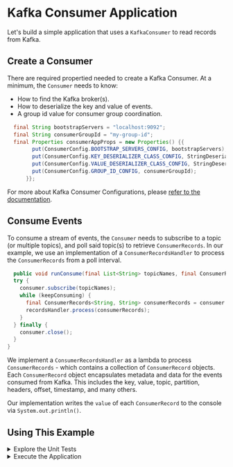 # Kafka Consumer Application

Let's build a simple application that uses a `KafkaConsumer` to read records from Kafka.

## Create a Consumer

There are required propertied needed to create a Kafka Consumer. At a minimum, the `Consumer` needs to know:
* How to find the Kafka broker(s).
* How to deserialize the key and value of events.
* A group id value for consumer group coordination.

```java annotate
  final String bootstrapServers = "localhost:9092";
  final String consumerGroupId = "my-group-id";
  final Properties consumerAppProps = new Properties() {{
        put(ConsumerConfig.BOOTSTRAP_SERVERS_CONFIG, bootstrapServers);
        put(ConsumerConfig.KEY_DESERIALIZER_CLASS_CONFIG, StringDeserializer.class);
        put(ConsumerConfig.VALUE_DESERIALIZER_CLASS_CONFIG, StringDeserializer.class);
        put(ConsumerConfig.GROUP_ID_CONFIG, consumerGroupId);
      }};
```

For more about Kafka Consumer Configurations, please [refer to the documentation](https://docs.confluent.io/platform/current/clients/consumer.html#ak-consumer-configuration).

## Consume Events

To consume a stream of events, the `Consumer` needs to subscribe to a topic (or multiple topics), and poll said topic(s)
to retrieve `ConsumerRecords`. In our example, we use an implementation of a `ConsumerRecordsHandler` to process the
`ConsumerRecords` from a poll interval.

```java annotate
  public void runConsume(final List<String> topicNames, final ConsumerRecordsHandler<String, String> recordsHandler) {
  try {
    consumer.subscribe(topicNames);
    while (keepConsuming) {
      final ConsumerRecords<String, String> consumerRecords = consumer.poll(Duration.ofSeconds(1));
      recordsHandler.process(consumerRecords);
    }
  } finally {
    consumer.close();
  }
}
```

We implement a `ConsumerRecordsHandler` as a lambda to process `ConsumerRecords` - which contains a collection of
`ConsumerRecord` objects. Each `ConsumerRecord` object encapsulates metadata and data for the events consumed from Kafka.
This includes the key, value, topic, partition, headers, offset, timestamp, and many others.

Our implementation writes the `value` of each `ConsumerRecord` to the console via `System.out.println()`.

## Using This Example

<details>
<summary>Explore the Unit Tests</summary>

There are JUnit test cases in this repo to exercise the `Consumer` functionality.

Clone the `confluentinc/tutorials` GitHub repository (if you haven't already) and navigate to the `tutorials` directory:

```shell
git clone git@github.com:confluentinc/tutorials.git
cd tutorials
```

To run the unit tests, use the provided Gradle Wrapper:

```shell
./gradlew clean :kafka-consumer-application:kafka:test --info  
```

The results of the tests can be found in the `build/reports/index.html` report:

![Test Report](./images/test-report.png)

</details>

<details>
<summary>Execute the Application</summary>

This sample application will consume records from a Kafka topic and writes each event to the console. You can run the 
example application in this tutorial using `confluent local`.

### Prerequisites
* [Confluent CLI](https://docs.confluent.io/confluent-cli/current/install.html)
* Docker running via [Docker Desktop](https://docs.docker.com/desktop/) or [Docker Engine](https://docs.docker.com/engine/install/)

### Start Kafka

* Execute `confluent local kafka start`  from a terminal window, and copy the `host:port` output.
```shell
The local commands are intended for a single-node development environment only, NOT for production usage. See more: https://docs.confluent.io/current/cli/index.html


Pulling from confluentinc/confluent-local
Digest: sha256:30763749f746295175d6c20b21495fd369b57ca3685175075763865fb6292f6f
Status: Image is up to date for confluentinc/confluent-local:latest
+-----------------+-------+
| Kafka REST Port | 8082  |
| Plaintext Ports | 50277 |
+-----------------+-------+
Started Confluent Local containers "9cec8b1127".
To continue your Confluent Local experience, run `confluent local kafka topic create <topic>` and `confluent local kafka topic produce <topic>`.
```

### Build Application

* Use the Gradle Wrapper provided to build the application.
```shell
./gradlew :kafka-consumer-application:kafka:shadowJar
```

### Execute

* Our application expects 2 input parameters:
    * The Kafka broker `host:port` - per the `confluent local` step.
    * Consumer Group ID

```shell
java -jar kafka-consumer-application/kafka/build/libs/kafka-consumer-application-standalone-0.0.1.jar localhost:50277 consumer1
```

### Publish Events to Kafka

* Use `confluent local kafka` to publish events to the `input-topic` Kafka topic to be consumed by the application.
```shell
confluent local kafka topic produce input-topic
```

* Input the string values you want written to Kafka.
```shell
the quick brown fox
jumped over
the lazy dog
Go to Kafka Summit
All streams lead
to Kafka
```

### Check the Output

* Have a look at the console output. We should see the same strings from the input above.
```shell
the quick brown fox
jumped over
the lazy dog
Go to Kafka Summit
All streams lead
to Kafka
```

### Cleanup

* Stop local Kafka broker using `confluent local kafka stop`.

</details>